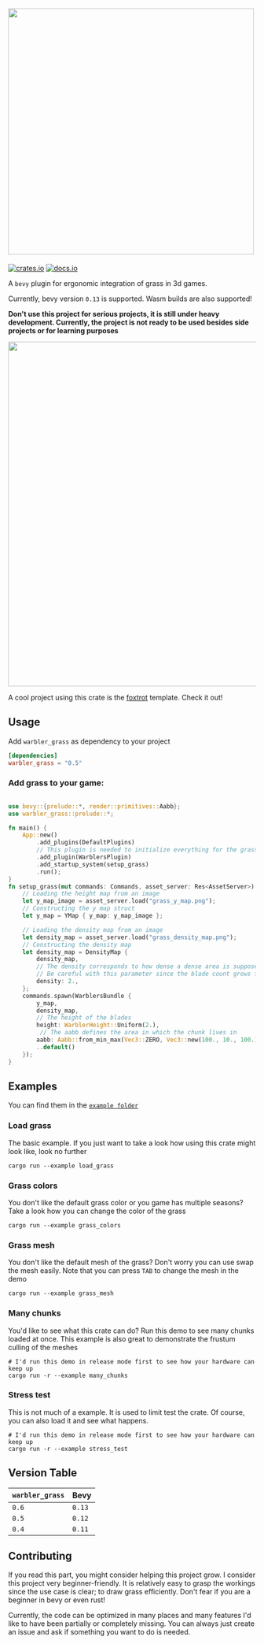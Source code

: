 # <img src="branding/warbler_display.svg" width="500">
[![crates.io](https://img.shields.io/badge/crates.io-v0.5-orange)](https://crates.io/crates/warbler_grass)
[![docs.io](https://img.shields.io/badge/docs-vlatest-green)](https://docs.rs/warbler_grass/latest/warbler_grass/)

A `bevy` plugin for ergonomic integration of grass in 3d games.

Currently, bevy version `0.13` is supported.
Wasm builds are also supported!

**Don't use this project for serious projects, it is still under heavy development. 
Currently, the project is not ready to be used besides side projects or for learning purposes**

<img src="images/preview.png" width="700">


A cool project using this crate is the [foxtrot](https://github.com/janhohenheim/foxtrot) template. Check it out!
## Usage
Add `warbler_grass` as dependency to your project
```toml
[dependencies]
warbler_grass = "0.5"
```
### Add grass to your game:
```rust

use bevy::{prelude::*, render::primitives::Aabb};
use warbler_grass::prelude::*;

fn main() {
    App::new()
        .add_plugins(DefaultPlugins)
        // This plugin is needed to initialize everything for the grass render pipeline
        .add_plugin(WarblersPlugin)
        .add_startup_system(setup_grass)
        .run();
}
fn setup_grass(mut commands: Commands, asset_server: Res<AssetServer>) {
    // Loading the height map from an image
    let y_map_image = asset_server.load("grass_y_map.png");
    // Constructing the y map struct
    let y_map = YMap { y_map: y_map_image };

    // Loading the density map from an image
    let density_map = asset_server.load("grass_density_map.png");
    // Constructing the density map
    let density_map = DensityMap {
        density_map,
        // The density corresponds to how dense a dense area is supposed to be.
        // Be careful with this parameter since the blade count grows fast. 
        density: 2.,
    };
    commands.spawn(WarblersBundle {
        y_map,
        density_map,
        // The height of the blades
        height: WarblerHeight::Uniform(2.),
         // The aabb defines the area in which the chunk lives in
        aabb: Aabb::from_min_max(Vec3::ZERO, Vec3::new(100., 10., 100.)),
        ..default()
    });
}

```

## Examples
You can find them in the [`example folder`](https://github.com/EmiOnGit/warbler_grass/tree/main/examples)


### Load grass
The basic example. If you just want to take a look how using this crate might look like, look no further
```shell
cargo run --example load_grass
```
### Grass colors
You don't like the default grass color or you game has multiple seasons? 
Take a look how you can change the color of the grass
```shell
cargo run --example grass_colors
```

### Grass mesh
You don't like the default mesh of the grass? Don't worry you can use swap the mesh easily.
Note that you can press `TAB` to change the mesh in the demo
```shell
cargo run --example grass_mesh
```
### Many chunks
You'd like to see what this crate can do? Run this demo to see many chunks loaded at once.
This example is also great to demonstrate the frustum culling of the meshes
```shell
# I'd run this demo in release mode first to see how your hardware can keep up
cargo run -r --example many_chunks
```
### Stress test
This is not much of a example. It is used to limit test the crate.
Of course, you can also load it and see what happens.
```shell
# I'd run this demo in release mode first to see how your hardware can keep up
cargo run -r --example stress_test
```

## Version Table

| `warbler_grass` | Bevy   |
|-----------------|--------|
| `0.6`           | `0.13` |
| `0.5`           | `0.12` |
| `0.4`           | `0.11` |

## Contributing
If you read this part, you might consider helping this project grow.
I consider this project very beginner-friendly. 
It is relatively easy to grasp the workings since the use case is clear; to draw grass efficiently.
Don't fear if you are a beginner in bevy or even rust!

Currently, the code can be optimized in many places and many features I'd like to have been partially or completely missing.
You can always just create an issue and ask if something you want to do is needed.
